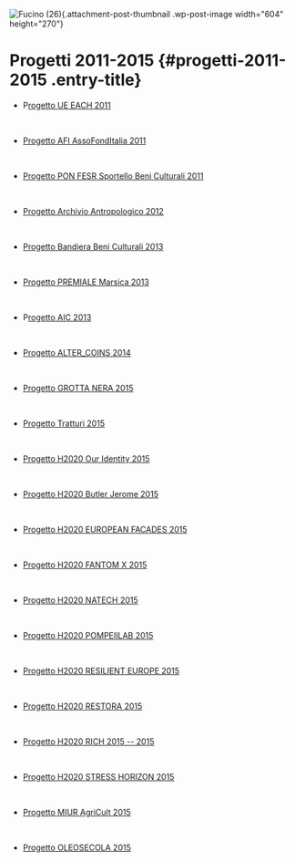 ![Fucino (26)](wp-content/uploads/2018/11/Fucino-26-604x270.jpg){.attachment-post-thumbnail .wp-post-image width="604" height="270"}

Progetti 2011-2015 {#progetti-2011-2015 .entry-title}
==================

-   P[rogetto UE EACH 2011](index4126.html?p=541 "Progetto UE EACH 2011")

&nbsp;

-   [Progetto AFI AssoFondItalia 2011](indexcfe8.html?p=507 "Progetto AFI AssoFondItalia")

&nbsp;

-   [Progetto PON FESR Sportello Beni Culturali 2011](index4808.html?p=593 "Progetto PON FESR Sportello Beni Culturali 2011")

&nbsp;

-   [Progetto Archivio Antropologico 2012](index2487.html?p=846 "Progetto Archivio Antropologico 2012")

&nbsp;

-   [Progetto Bandiera Beni Culturali 2013](wp-content/uploads/2017/03/Progetto-Bandiera-Beni-Culturali-2013.pdf)

&nbsp;

-   [Progetto PREMIALE Marsica 2013](index1cc0.html?p=668 "Progetto PREMIALE Marsica 2013")

&nbsp;

-   P[rogetto AIC 2013](index9117.html?p=858 "Progetto AIC 2013")

&nbsp;

-   [Progetto ALTER\_COINS 2014](wp-content/uploads/2017/03/Progetto-ALTER_COINS-2014.pdf)

&nbsp;

-   [Progetto GROTTA NERA 2015](wp-content/uploads/2018/10/Grotta-Nera-RADON.pdf)

&nbsp;

-   [Progetto Tratturi 2015](indexd13e.html?p=719 "Progetto Tratturi 2015")

&nbsp;

-   [Progetto H2020 Our Identity 2015](index4ab5.html?p=786 "Progetto H2020 Our Identity 2015")

&nbsp;

-   [Progetto H2020 Butler Jerome 2015](index3b2d.html?p=794 "Progetto H2020 BUTLER JEROME 2015")

&nbsp;

-   [Progetto H2020 EUROPEAN FACADES 2015](index8ae4.html?p=798 "Progetto H2020 EUROPEAN FACADES 2015")

&nbsp;

-   [Progetto H2020 FANTOM X 2015](indexe98c.html?p=802 "Progetto H2020 FANTOM X 2015")

&nbsp;

-   [Progetto H2020 NATECH 2015](index20df.html?p=806 "Progetto H2020 NATECH 2015")

&nbsp;

-   [Progetto H2020 POMPEIILAB 2015](index7efb.html?p=810 "Progetto H2020 POMPEIILAB 2015")

&nbsp;

-   [Progetto H2020 RESILIENT EUROPE 2015](index3eda.html?p=814 "Progetto H2020 RESILIENT EUROPE 2015")

&nbsp;

-   [Progetto H2020 RESTORA 2015](index094a.html?p=819 "Progetto H2020 RESTORA 2015")

&nbsp;

-   [Progetto H2020 RICH 2015 -- 2015](index3239.html?p=823 "Progetto H2020 RICH 2015 – 2015")

&nbsp;

-   [Progetto H2020 STRESS HORIZON 2015](indexc6a5.html?p=827 "Progetto H2020 STRESS HORIZON 2015")

&nbsp;

-   [Progetto MIUR AgriCult 2015](indexbefb.html?p=867 "Progetto MIUR AgriCult 2015")

&nbsp;

-   [Progetto OLEOSECOLA 2015](index87e8.html?p=491 "Progetto OLEOSECOLA 2015")
